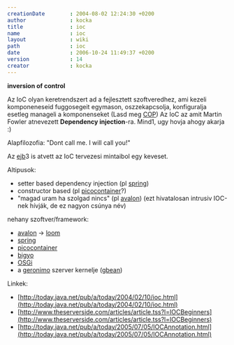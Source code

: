 ```yaml
---
creationDate        : 2004-08-02 12:24:30 +0200 
author              : kocka 
title               : ioc 
name                : ioc 
layout              : wiki 
path                : ioc 
date                : 2006-10-24 11:49:37 +0200 
version             : 14 
creator             : kocka 
---
```

__inversion of control__

Az IoC olyan keretrendszert ad a fejlesztett szoftveredhez, ami kezeli komponeneseid fuggosegeit egymason, oszzekapcsolja, konfiguralja esetleg manageli a komponenseket (Lasd meg [COP](COP.html))
Az IoC az amit Martin Fowler atnevezett __Dependency injection__-ra. Mind1, ugy hovja ahogy akarja :)

Alapfilozofia: "Dont call me. I will call you!"

Az [ejb](EJB.html)3 is atvett az IoC tervezesi mintaibol egy keveset.

Altipusok:

*   setter based dependency injection (pl [spring](spring.html))
*   constructor based (pl [picocontainer](picocontainer.html)?)
*   "magad uram ha szolgad nincs" (pl [avalon](avalon.html)) (ezt hivatalosan intrusiv IOC-nek hívják, de ez nagyon csúnya név)


nehany szoftver/framework:

*   [avalon](avalon.html) -> [loom](loom.html)
*   [spring](spring.html)
*   [picocontainer](picocontainer.html)
*   [bigyo](bigyo.html)
*   [OSGi](OSGi.html)
*   a [geronimo](geronimo.html) szerver kernelje ([gbean](Missing.html))

Linkek:

*   [http://today.java.net/pub/a/today/2004/02/10/ioc.html](http://today.java.net/pub/a/today/2004/02/10/ioc.html)
*   [http://www.theserverside.com/articles/article.tss?l=IOCBeginners](http://www.theserverside.com/articles/article.tss?l=IOCBeginners)
*   [http://today.java.net/pub/a/today/2005/07/05/IOCAnnotation.html](http://today.java.net/pub/a/today/2005/07/05/IOCAnnotation.html)


